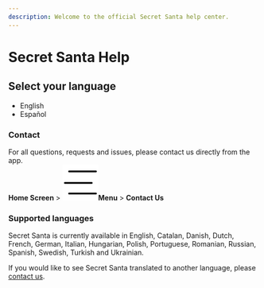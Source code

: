 ```yaml
---
description: Welcome to the official Secret Santa help center.
---
```


# Secret Santa Help

## Select your language

* English
* Español

### Contact

For all questions, requests and issues, please contact us directly from the app.  
**Home Screen** &gt; ![](.gitbook/assets/ic_routes_menu-403x.png.png)**Menu**  &gt; **Contact Us**

### Supported languages

Secret Santa is currently available in English, Catalan, Danish, Dutch, French, German, Italian, Hungarian, Polish, Portuguese, Romanian, Russian, Spanish, Swedish, Turkish and Ukrainian.

If you would like to see Secret Santa translated to another language, please [contact us]().







